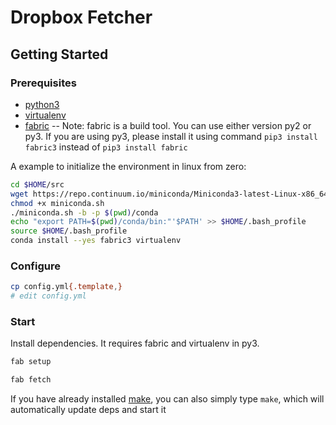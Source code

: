 # Dropbox Fetcher

## Getting Started

### Prerequisites

+ [python3](https://www.python.org/download/releases/3.0/)
+ [virtualenv](https://virtualenv.pypa.io/en/stable/)
+ [fabric](http://www.fabfile.org/) -- Note: fabric is a build tool. You can use either version py2 or py3. If you are using py3, please install it using command `pip3 install fabric3` instead of `pip3 install fabric`

A example to initialize the environment in linux from zero:

```bash
cd $HOME/src
wget https://repo.continuum.io/miniconda/Miniconda3-latest-Linux-x86_64.sh -O miniconda.sh
chmod +x miniconda.sh
./miniconda.sh -b -p $(pwd)/conda
echo "export PATH=$(pwd)/conda/bin:"'$PATH' >> $HOME/.bash_profile
source $HOME/.bash_profile
conda install --yes fabric3 virtualenv
```



### Configure

```bash
cp config.yml{.template,}
# edit config.yml 
```

### Start

Install dependencies. It requires fabric and virtualenv in py3.


```bash
fab setup
```

```bash
fab fetch
```

If you have already installed [make](https://www.gnu.org/software/make/), you can also simply type `make`, which will automatically update deps and start it 

